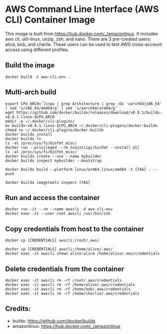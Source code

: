 # AWS Command Line Interface (AWS CLI) Container Image



This image is built from https://hub.docker.com/_/amazonlinux. It includes aws cli, util-linux, unzip, zsh, and nano. There are 3 pre-created users: alice, bob, and charlie. These users can be used to test AWS cross-account access using different profiles.



## Build the image

```shell
docker build -t aws-cli-env .
```



## Multi-arch build

```shell
export CPU_ARCH=`lscpu | grep Architecture | grep -Eo 'aarch64|x86_64' | sed 's/x86_64/amd64/g' | sed 's/aarch64/arm64/g'`
wget https://github.com/docker/buildx/releases/download/v0.9.1/buildx-v0.9.1.linux-$CPU_ARCH
mkdir -p ~/.docker/cli-plugins/
mv buildx-v0.9.1.linux-$CPU_ARCH ~/.docker/cli-plugins/docker-buildx
chmod +x ~/.docker/cli-plugins/docker-buildx
docker buildx install
docker buildx ls
ls -al /proc/sys/fs/binfmt_misc/
docker run --privileged --rm tonistiigi/binfmt --install all
ls -al /proc/sys/fs/binfmt_misc/
docker buildx create --use --name mybuilder
docker buildx inspect mybuilder --bootstrap

docker buildx build --platform linux/arm64,linux/amd64 -t [TAG] . --push

docker buildx imagetools inspect [TAG]
```



## Run and access the container

```shell
docker run -it --rm --name awscli -d aws-cli-env
docker exec -it --user root awscli /usr/bin/zsh
```



## Copy credentials from host to the container

```shell
docker cp [CREDENTIALS] awscli:/root/.aws/

docker cp [CREDENTIALS] awscli:/home/alice/.aws/
docker exec -it awscli chown alice:alice /home/alice/.aws/credentials
```



## Delete credentials from the container

```shell
docker exec -it awscli rm -rf /root/.aws/credentials
docker exec -it awscli rm -rf /home/alice/.aws/credentials
docker exec -it awscli rm -rf /home/bob/.aws/credentials
docker exec -it awscli rm -rf /home/charlie/.aws/credentials
```



## Credits:

- buildx: https://github.com/docker/buildx
- amazonlinux: https://hub.docker.com/_/amazonlinux